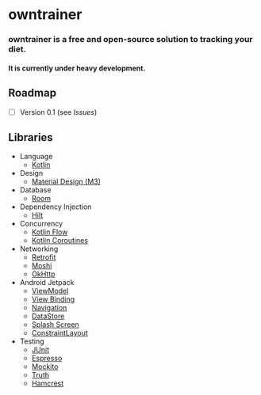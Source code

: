 # owntrainer

### owntrainer is a free and open-source solution to tracking your diet.  
#### It is currently under heavy development.

## Roadmap
- [ ] Version 0.1 (see *Issues*)




## Libraries

- Language
  - [Kotlin](https://developer.android.com/kotlin)
- Design
  - [Material Design (M3)](https://m3.material.io/)
- Database
  - [Room](https://developer.android.com/topic/libraries/architecture/room)
- Dependency Injection
  - [Hilt](https://developer.android.com/training/dependency-injection/hilt-android)
- Concurrency
  - [Kotlin Flow](https://developer.android.com/kotlin/flow)
  - [Kotlin Coroutines](https://developer.android.com/kotlin/coroutines)
- Networking
  - [Retrofit](https://github.com/square/retrofit)
  - [Moshi](https://github.com/square/moshi)
  - [OkHttp](https://github.com/square/okhttp)
- Android Jetpack
  - [ViewModel](https://developer.android.com/topic/libraries/architecture/viewmodel)
  - [View Binding](https://developer.android.com/topic/libraries/view-binding)
  - [Navigation](https://developer.android.com/topic/libraries/architecture/navigation/)
  - [DataStore](https://developer.android.com/topic/libraries/architecture/datastore)
  - [Splash Screen](https://developer.android.com/guide/topics/ui/splash-screen)
  - [ConstraintLayout](https://developer.android.com/training/constraint-layout)
- Testing
  - [JUnit](https://junit.org/junit5/)
  - [Espresso](https://developer.android.com/training/testing/espresso)
  - [Mockito](https://site.mockito.org/)
  - [Truth](https://truth.dev/)
  - [Hamcrest](https://hamcrest.org/)
